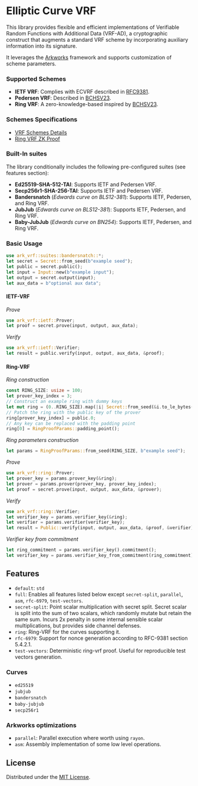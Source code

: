 # Elliptic Curve VRF

This library provides flexible and efficient implementations of Verifiable
Random Functions with Additional Data (VRF-AD), a cryptographic construct
that augments a standard VRF scheme by incorporating auxiliary information
into its signature.

It leverages the [Arkworks](https://github.com/arkworks-rs) framework and
supports customization of scheme parameters.

### Supported Schemes

- **IETF VRF**: Complies with ECVRF described in [RFC9381](https://datatracker.ietf.org/doc/rfc9381).
- **Pedersen VRF**: Described in [BCHSV23](https://eprint.iacr.org/2023/002).
- **Ring VRF**: A zero-knowledge-based inspired by [BCHSV23](https://eprint.iacr.org/2023/002).

### Schemes Specifications

- [VRF Schemes Details](https://github.com/davxy/bandersnatch-vrf-spec)
- [Ring VRF ZK Proof](https://github.com/davxy/ring-proof-spec)

### Built-In suites

The library conditionally includes the following pre-configured suites (see features section):

- **Ed25519-SHA-512-TAI**: Supports IETF and Pedersen VRF.
- **Secp256r1-SHA-256-TAI**: Supports IETF and Pedersen VRF.
- **Bandersnatch** (_Edwards curve on BLS12-381_): Supports IETF, Pedersen, and Ring VRF.
- **JubJub** (_Edwards curve on BLS12-381_): Supports IETF, Pedersen, and Ring VRF.
- **Baby-JubJub** (_Edwards curve on BN254_): Supports IETF, Pedersen, and Ring VRF.

### Basic Usage

```rust
use ark_vrf::suites::bandersnatch::*;
let secret = Secret::from_seed(b"example seed");
let public = secret.public();
let input = Input::new(b"example input");
let output = secret.output(input);
let aux_data = b"optional aux data";
```
#### IETF-VRF

_Prove_
```rust
use ark_vrf::ietf::Prover;
let proof = secret.prove(input, output, aux_data);
```

_Verify_
```rust
use ark_vrf::ietf::Verifier;
let result = public.verify(input, output, aux_data, &proof);
```

#### Ring-VRF

_Ring construction_
```rust
const RING_SIZE: usize = 100;
let prover_key_index = 3;
// Construct an example ring with dummy keys
let mut ring = (0..RING_SIZE).map(|i| Secret::from_seed(&i.to_le_bytes()).public().0).collect();
// Patch the ring with the public key of the prover
ring[prover_key_index] = public.0;
// Any key can be replaced with the padding point
ring[0] = RingProofParams::padding_point();
```

_Ring parameters construction_
```rust
let params = RingProofParams::from_seed(RING_SIZE, b"example seed");
```

_Prove_
```rust
use ark_vrf::ring::Prover;
let prover_key = params.prover_key(&ring);
let prover = params.prover(prover_key, prover_key_index);
let proof = secret.prove(input, output, aux_data, &prover);
```

_Verify_
```rust
use ark_vrf::ring::Verifier;
let verifier_key = params.verifier_key(&ring);
let verifier = params.verifier(verifier_key);
let result = Public::verify(input, output, aux_data, &proof, &verifier);
```

_Verifier key from commitment_
```rust
let ring_commitment = params.verifier_key().commitment();
let verifier_key = params.verifier_key_from_commitment(ring_commitment);
```

## Features

- `default`: `std`
- `full`: Enables all features listed below except `secret-split`, `parallel`, `asm`, `rfc-6979`, `test-vectors`.
- `secret-split`: Point scalar multiplication with secret split. Secret scalar is split into the sum
   of two scalars, which randomly mutate but retain the same sum. Incurs 2x penalty in some internal
   sensible scalar multiplications, but provides side channel defenses.
- `ring`: Ring-VRF for the curves supporting it.
- `rfc-6979`: Support for nonce generation according to RFC-9381 section 5.4.2.1.
- `test-vectors`: Deterministic ring-vrf proof. Useful for reproducible test vectors generation.

### Curves

- `ed25519`
- `jubjub`
- `bandersnatch`
- `baby-jubjub`
- `secp256r1`

### Arkworks optimizations

- `parallel`: Parallel execution where worth using `rayon`.
- `asm`: Assembly implementation of some low level operations.

## License

Distributed under the [MIT License](./LICENSE).
